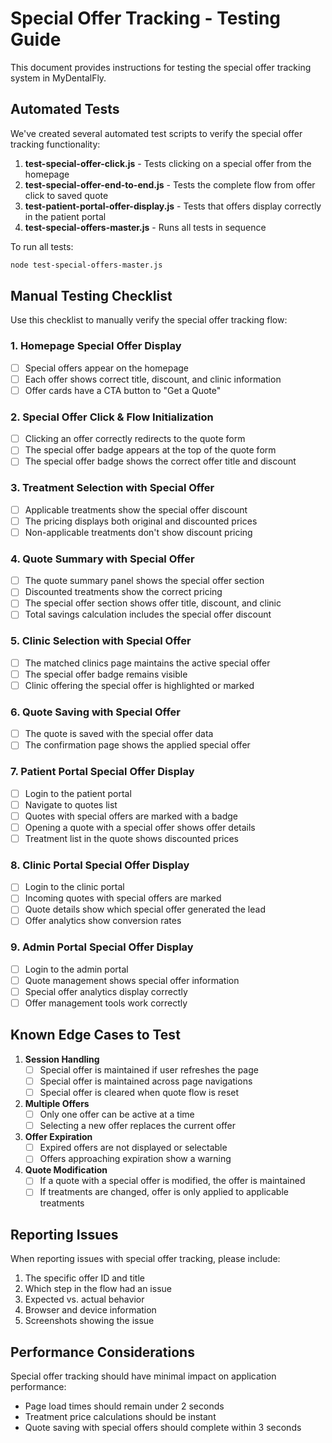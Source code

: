 # Special Offer Tracking - Testing Guide

This document provides instructions for testing the special offer tracking system in MyDentalFly.

## Automated Tests

We've created several automated test scripts to verify the special offer tracking functionality:

1. **test-special-offer-click.js** - Tests clicking on a special offer from the homepage
2. **test-special-offer-end-to-end.js** - Tests the complete flow from offer click to saved quote
3. **test-patient-portal-offer-display.js** - Tests that offers display correctly in the patient portal
4. **test-special-offers-master.js** - Runs all tests in sequence

To run all tests:

```bash
node test-special-offers-master.js
```

## Manual Testing Checklist

Use this checklist to manually verify the special offer tracking flow:

### 1. Homepage Special Offer Display
- [ ] Special offers appear on the homepage
- [ ] Each offer shows correct title, discount, and clinic information
- [ ] Offer cards have a CTA button to "Get a Quote"

### 2. Special Offer Click & Flow Initialization
- [ ] Clicking an offer correctly redirects to the quote form
- [ ] The special offer badge appears at the top of the quote form
- [ ] The special offer badge shows the correct offer title and discount

### 3. Treatment Selection with Special Offer
- [ ] Applicable treatments show the special offer discount
- [ ] The pricing displays both original and discounted prices
- [ ] Non-applicable treatments don't show discount pricing

### 4. Quote Summary with Special Offer
- [ ] The quote summary panel shows the special offer section
- [ ] Discounted treatments show the correct pricing
- [ ] The special offer section shows offer title, discount, and clinic
- [ ] Total savings calculation includes the special offer discount

### 5. Clinic Selection with Special Offer
- [ ] The matched clinics page maintains the active special offer
- [ ] The special offer badge remains visible
- [ ] Clinic offering the special offer is highlighted or marked

### 6. Quote Saving with Special Offer
- [ ] The quote is saved with the special offer data
- [ ] The confirmation page shows the applied special offer

### 7. Patient Portal Special Offer Display
- [ ] Login to the patient portal
- [ ] Navigate to quotes list
- [ ] Quotes with special offers are marked with a badge
- [ ] Opening a quote with a special offer shows offer details
- [ ] Treatment list in the quote shows discounted prices

### 8. Clinic Portal Special Offer Display
- [ ] Login to the clinic portal
- [ ] Incoming quotes with special offers are marked
- [ ] Quote details show which special offer generated the lead
- [ ] Offer analytics show conversion rates

### 9. Admin Portal Special Offer Display
- [ ] Login to the admin portal
- [ ] Quote management shows special offer information
- [ ] Special offer analytics display correctly
- [ ] Offer management tools work correctly

## Known Edge Cases to Test

1. **Session Handling**
   - [ ] Special offer is maintained if user refreshes the page
   - [ ] Special offer is maintained across page navigations
   - [ ] Special offer is cleared when quote flow is reset

2. **Multiple Offers**
   - [ ] Only one offer can be active at a time
   - [ ] Selecting a new offer replaces the current offer

3. **Offer Expiration**
   - [ ] Expired offers are not displayed or selectable
   - [ ] Offers approaching expiration show a warning

4. **Quote Modification**
   - [ ] If a quote with a special offer is modified, the offer is maintained
   - [ ] If treatments are changed, offer is only applied to applicable treatments

## Reporting Issues

When reporting issues with special offer tracking, please include:

1. The specific offer ID and title
2. Which step in the flow had an issue
3. Expected vs. actual behavior
4. Browser and device information
5. Screenshots showing the issue

## Performance Considerations

Special offer tracking should have minimal impact on application performance:
- Page load times should remain under 2 seconds
- Treatment price calculations should be instant
- Quote saving with special offers should complete within 3 seconds